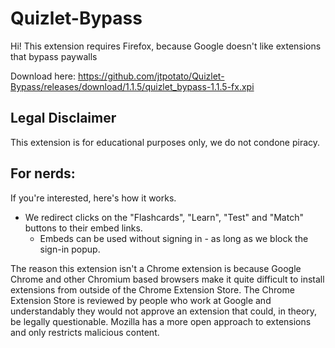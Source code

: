 # Quizlet-Bypass
Hi! This extension requires Firefox, because Google doesn't like extensions that bypass paywalls

Download here:
https://github.com/jtpotato/Quizlet-Bypass/releases/download/1.1.5/quizlet_bypass-1.1.5-fx.xpi

## Legal Disclaimer
This extension is for educational purposes only, we do not condone piracy.

## For nerds:
If you're interested, here's how it works.

- We redirect clicks on the "Flashcards", "Learn", "Test" and "Match" buttons to their embed links.
  - Embeds can be used without signing in - as long as we block the sign-in popup.

The reason this extension isn't a Chrome extension is because Google Chrome and other Chromium based browsers make it quite difficult to install extensions from outside of the Chrome Extension Store. The Chrome Extension Store is reviewed by people who work at Google and understandably they would not approve an extension that could, in theory, be legally questionable. Mozilla has a more open approach to extensions and only restricts malicious content.